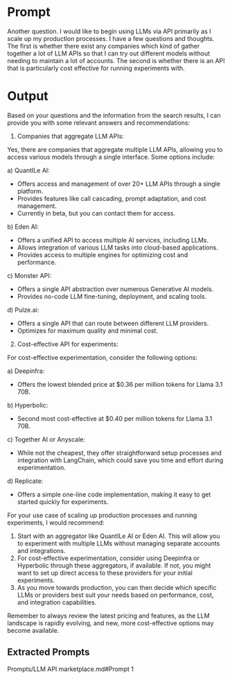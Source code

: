 # Prompt

Another question. I would like to begin using LLMs via API primarily as I scale up my production processes. I have a few questions and thoughts. The first is whether there exist any companies which kind of gather together a lot of LLM APIs so that I can try out different models without needing to maintain a lot of accounts. The second is whether there is an API that is particularly cost effective for running experiments with.

# Output

Based on your questions and the information from the search results, I can provide you with some relevant answers and recommendations:

1. Companies that aggregate LLM APIs:

Yes, there are companies that aggregate multiple LLM APIs, allowing you to access various models through a single interface. Some options include:

a) QuantILe AI:

- Offers access and management of over 20+ LLM APIs through a single platform.
- Provides features like call cascading, prompt adaptation, and cost management.
- Currently in beta, but you can contact them for access.

b) Eden AI:

- Offers a unified API to access multiple AI services, including LLMs.
- Allows integration of various LLM tasks into cloud-based applications.
- Provides access to multiple engines for optimizing cost and performance.

c) Monster API:

- Offers a single API abstraction over numerous Generative AI models.
- Provides no-code LLM fine-tuning, deployment, and scaling tools.

d) Pulze.ai:

- Offers a single API that can route between different LLM providers.
- Optimizes for maximum quality and minimal cost.

2. Cost-effective API for experiments:

For cost-effective experimentation, consider the following options:

a) Deepinfra:

- Offers the lowest blended price at $0.36 per million tokens for Llama 3.1 70B.

b) Hyperbolic:

- Second most cost-effective at $0.40 per million tokens for Llama 3.1 70B.

c) Together AI or Anyscale:

- While not the cheapest, they offer straightforward setup processes and integration with LangChain, which could save you time and effort during experimentation.

d) Replicate:

- Offers a simple one-line code implementation, making it easy to get started quickly for experiments.

For your use case of scaling up production processes and running experiments, I would recommend:

1. Start with an aggregator like QuantILe AI or Eden AI. This will allow you to experiment with multiple LLMs without managing separate accounts and integrations.
2. For cost-effective experimentation, consider using Deepinfra or Hyperbolic through these aggregators, if available. If not, you might want to set up direct access to these providers for your initial experiments.
3. As you move towards production, you can then decide which specific LLMs or providers best suit your needs based on performance, cost, and integration capabilities.

Remember to always review the latest pricing and features, as the LLM landscape is rapidly evolving, and new, more cost-effective options may become available.

## Extracted Prompts

Prompts/LLM API marketplace.md#Prompt 1
